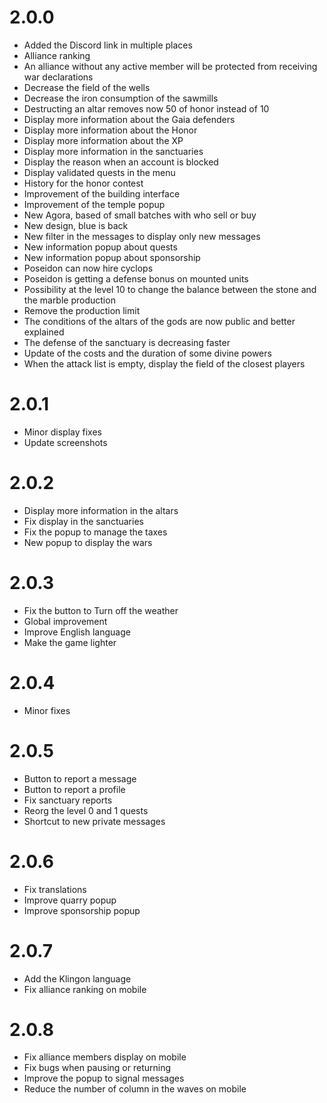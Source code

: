 # 2.0.0
* Added the Discord link in multiple places
* Alliance ranking
* An alliance without any active member will be protected from receiving war declarations
* Decrease the field of the wells
* Decrease the iron consumption of the sawmills
* Destructing an altar removes now 50 of honor instead of 10
* Display more information about the Gaia defenders
* Display more information about the Honor
* Display more information about the XP
* Display more information in the sanctuaries
* Display the reason when an account is blocked
* Display validated quests in the menu
* History for the honor contest
* Improvement of the building interface
* Improvement of the temple popup
* New Agora, based of small batches with who sell or buy
* New design, blue is back
* New filter in the messages to display only new messages
* New information popup about quests
* New information popup about sponsorship
* Poseidon can now hire cyclops
* Poseidon is getting a defense bonus on mounted units
* Possibility at the level 10 to change the balance between the stone and the marble production
* Remove the production limit
* The conditions of the altars of the gods are now public and better explained
* The defense of the sanctuary is decreasing faster
* Update of the costs and the duration of some divine powers
* When the attack list is empty, display the field of the closest players

# 2.0.1
* Minor display fixes
* Update screenshots

# 2.0.2
* Display more information in the altars
* Fix display in the sanctuaries
* Fix the popup to manage the taxes
* New popup to display the wars

# 2.0.3
* Fix the button to Turn off the weather
* Global improvement
* Improve English language
* Make the game lighter

# 2.0.4
* Minor fixes

# 2.0.5
* Button to report a message
* Button to report a profile
* Fix sanctuary reports
* Reorg the level 0 and 1 quests
* Shortcut to new private messages

# 2.0.6
* Fix translations
* Improve quarry popup
* Improve sponsorship popup

# 2.0.7
* Add the Klingon language
* Fix alliance ranking on mobile

# 2.0.8
* Fix alliance members display on mobile
* Fix bugs when pausing or returning
* Improve the popup to signal messages
* Reduce the number of column in the waves on mobile
